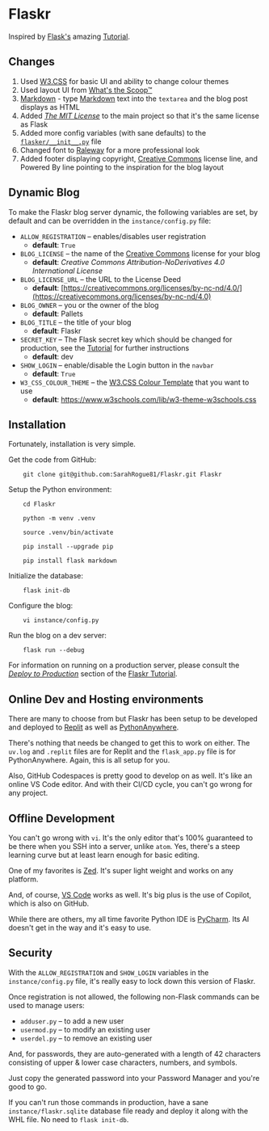 # Flaskr

Inspired by [Flask's](https://pypi.org/project/Flask/) amazing [Tutorial](https://flask.palletsprojects.com/en/stable/tutorial/).

## Changes

1. Used [W3.CSS](https://www.w3schools.com/w3css/default.asp) for basic UI and ability to change colour themes
2. Used layout UI from [What's the Scoop™](https://github.com/Woz-U-Group-Projects/team-glampfire-trail-mix)
3. [Markdown](https://pypi.org/project/Markdown/) - type [Markdown](https://daringfireball.net/projects/markdown/) text into the `textarea` and the blog post displays as HTML
4. Added [_The MIT License_](https://opensource.org/license/mit) to the main project so that it's the same license as Flask
5. Added more config variables (with sane defaults) to the [`flasker/__init__.py`](https://github.com/SarahRogue81/Flaskr/blob/main/flaskr/__init__.py) file
6. Changed font to [Raleway](https://fonts.google.com/specimen/Raleway) for a more professional look
7. Added footer displaying copyright, [Creative Commons](https://creativecommons.org/) license line, and Powered By line pointing to the inspiration for the blog layout

## Dynamic Blog

To make the Flaskr blog server dynamic, the following variables are set, by default and can be overridden in the `instance/config.py` file:

- `ALLOW_REGISTRATION` &ndash; enables/disables user registration
   - __default__: `True`
- `BLOG_LICENSE` &ndash; the name of the [Creative Commons](https://creativecommons.org/) license for your blog
   - __default__: _Creative Commons Attribution-NoDerivatives 4.0 International License_
- `BLOG_LICENSE_URL` &ndash; the URL to the License Deed
   - __default__: [https://creativecommons.org/licenses/by-nc-nd/4.0/](https://creativecommons.org/licenses/by-nc-nd/4.0)
- `BLOG_OWNER` &ndash; you or the owner of the blog
   - __default__: Pallets
- `BLOG_TITLE` &ndash; the title of your blog
   - __default__: Flaskr
- `SECRET_KEY` &ndash; The Flask secret key which should be changed for production, see the [Tutorial](https://flask.palletsprojects.com/en/stable/tutorial/deploy/#configure-the-secret-key) for further instructions
   - __default__: dev
- `SHOW_LOGIN` &ndash; enable/disable the Login button in the `navbar`
   - __default__: `True`
- `W3_CSS_COLOUR_THEME` &ndash; the [W3.CSS Colour Template](https://www.w3schools.com/w3css/w3css_color_themes.asp) that you want to use
   - __default__: https://www.w3schools.com/lib/w3-theme-w3schools.css

## Installation

Fortunately, installation is very simple.

Get the code from GitHub:

        git clone git@github.com:SarahRogue81/Flaskr.git Flaskr

Setup the Python environment:

        cd Flaskr

        python -m venv .venv

        source .venv/bin/activate

        pip install --upgrade pip

        pip install flask markdown

Initialize the database:

        flask init-db

Configure the blog:

        vi instance/config.py

Run the blog on a dev server:

        flask run --debug

For information on running on a production server, please consult the [_Deploy to Production_](https://flask.palletsprojects.com/en/stable/tutorial/deploy/) section of the [Flaskr Tutorial](https://flask.palletsprojects.com/en/stable/tutorial/).

## Online Dev and Hosting environments

There are many to choose from but Flaskr has been setup to be developed and deployed to [Replit](https://replit.com/) as well as [PythonAnywhere](https://pythonanywhere.com).

There's nothing that needs be changed to get this to work on either. The `uv.log` and `.replit` files are for Replit and the `flask_app.py` file is for PythonAnywhere. Again, this is all setup for you.

Also, GitHub Codespaces is pretty good to develop on as well. It's like an online VS Code editor. And with their CI/CD cycle, you can't go wrong for any project.

## Offline Development

You can't go wrong with `vi`. It's the only editor that's 100% guaranteed to be there when you SSH into a server, unlike `atom`. Yes, there's a steep learning curve but at least learn enough for basic editing.

One of my favorites is [Zed](https://zed.dev/). It's super light weight and works on any platform.

And, of course, [VS Code](https://code.visualstudio.com/) works as well. It's big plus is the use of Copilot, which is also on GitHub.

While there are others, my all time favorite Python IDE is [PyCharm](https://www.jetbrains.com/pycharm/). Its AI doesn't get in the way and it's easy to use.

## Security

With the `ALLOW_REGISTRATION` and `SHOW_LOGIN` variables in the `instance/config.py` file, it's really easy to lock down this version of Flaskr.

Once registration is not allowed, the following non-Flask commands can be used to manage users:

   - `adduser.py` &ndash; to add a new user
   - `usermod.py` &ndash; to modify an existing user
   - `userdel.py` &ndash; to remove an existing user

And, for passwords, they are auto-generated with a length of 42 characters consisting of upper & lower case characters, numbers, and symbols.

Just copy the generated password into your Password Manager and you're good to go.

If you can't run those commands in production, have a sane `instance/flaskr.sqlite` database file ready and deploy it along with the WHL file. No need to `flask init-db`.
